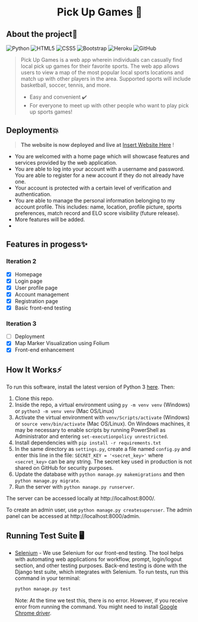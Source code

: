 # <h1 align="center">Pick Up Games 👋


## **About the project**🚩
![Python](https://img.shields.io/badge/-Python-black?style=flat-square&logo=Python)
![HTML5](https://img.shields.io/badge/-HTML5-E34F26?style=flat-square&logo=html5&logoColor=white)
![CSS5](https://img.shields.io/badge/-CSS3-1572B6?style=flat-square&logo=css3)
![Bootstrap](https://img.shields.io/badge/-Bootstrap-563D7C?style=flat-square&logo=bootstrap)
![Heroku](https://img.shields.io/badge/-Heroku-430098?style=flat-square&logo=heroku)
![GitHub](https://img.shields.io/badge/-GitHub-181717?style=flat-square&logo=github)

> Pick Up Games is a web app wherein individuals can casually find local pick up games for their favorite sports. The web app allows users to view a map of the most popular local sports locations and match up with other players in the area. Supported sports will include basketball, soccer, tennis, and more.
> - Easy and convenient ✔️  
> - For everyone to meet up with other people who want to play pick up sports games!	 

## **Deployment**💥
> **The website is now deployed and live at** [Insert Website Here](https://youtu.be/dQw4w9WgXcQ)  !

- You are welcomed with a home page which will showcase features and services provided by the web application.
- You are able to log into your account with a username and password. You are able to register for a new account if they do not already have one.
- Your account is protected with a certain level of verification and authentication. 
- You are able to manage the personal information belonging to my account profile. This includes: name, location, profile picture, sports preferences, match record and ELO score visibility (future release).
- More features will be added.
- 
## **Features in progess**✨
### Iteration 2
- [x] Homepage
- [x] Login page
- [x] User profile page
- [x] Account management
- [x] Registration page
- [x] Basic front-end testing

### Iteration 3
- [ ] Deployment
- [x] Map Marker Visualization using Folium
- [x] Front-end enhancement

## **How It Works**⚡
To run this software, install the latest version of Python 3 [here](https://www.python.org/downloads/).
Then:
1. Clone this repo.
2. Inside the repo, a virtual environment using `py -m venv venv` (Windows) or `python3 -m venv venv` (Mac OS/Linux)
3. Activate the virtual environment with `venv/Scripts/activate` (Windows) or `source venv/bin/activate` (Mac OS/Linux). On Windows machines, it may be necessary to enable scripts by running PowerShell as Administrator and entering `set-executionpolicy unrestricted`.
4. Install dependencies with `pip install -r requirements.txt`
5. In the same directory as `settings.py`, create a file named `config.py` and enter this line in the file: `SECRET_KEY = '<secret_key>'` where `<secret_key>` can be any string. The secret key used in production is not shared on GitHub for security purposes.
6. Update the database with `python manage.py makemigrations` and then `python manage.py migrate`.
7. Run the server with `python manage.py runserver`.

The server can be accessed locally at http://localhost:8000/.

To create an admin user, use `python manage.py createsuperuser`. The admin panel can be accessed at http://localhost:8000/admin.


## Running Test Suite 🖥️

- [Selenium](https://www.selenium.dev/) - We use Selenium for our front-end testing. The tool helps with automating web applications for workflow, prompt, login/logout section, and other testing purposes. Back-end testing is done with the Django test suite, which integrates with Selenium.
  To run tests, run this command in your terminal:
    ```python
    python manage.py test
    ```
   Note: At the time we test this, there is no error. However, if you receive error from running the command. You might need to install [Google Chrome driver](https://chromedriver.chromium.org/home).
   


